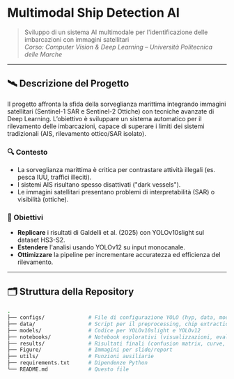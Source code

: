 # Multimodal Ship Detection AI

> Sviluppo di un sistema AI multimodale per l'identificazione delle imbarcazioni con immagini satellitari  
> _Corso: Computer Vision & Deep Learning – Università Politecnica delle Marche_

---

## 🛰️ Descrizione del Progetto

Il progetto affronta la sfida della sorveglianza marittima integrando immagini satellitari (Sentinel-1 SAR e Sentinel-2 Ottiche) con tecniche avanzate di Deep Learning. L’obiettivo è sviluppare un sistema automatico per il rilevamento delle imbarcazioni, capace di superare i limiti dei sistemi tradizionali (AIS, rilevamento ottico/SAR isolato).

### 🔍 Contesto

- La sorveglianza marittima è critica per contrastare attività illegali (es. pesca IUU, traffici illeciti).
- I sistemi AIS risultano spesso disattivati ("dark vessels").
- Le immagini satellitari presentano problemi di interpretabilità (SAR) o visibilità (ottiche).

### 🎯 Obiettivi

- **Replicare** i risultati di Galdelli et al. (2025) con YOLOv10slight sul dataset HS3-S2.
- **Estendere** l'analisi usando YOLOv12 su input monocanale.
- **Ottimizzare** la pipeline per incrementare accuratezza ed efficienza del rilevamento.

---

## 🗂️ Struttura della Repository

```bash
.
├── configs/              # File di configurazione YOLO (hyp, data, model)
├── data/                 # Script per il preprocessing, chip extraction
├── models/               # Codice per YOLOv10slight e YOLOv12
├── notebooks/            # Notebook esplorativi (visualizzazioni, evaluation)
├── results/              # Risultati finali (confusion matrix, curve, immagini)
├── Figure/               # Immagini per slide/report
├── utils/                # Funzioni ausiliarie
├── requirements.txt      # Dipendenze Python
└── README.md             # Questo file
